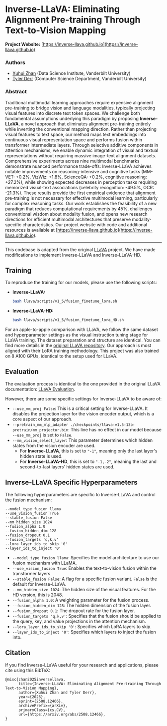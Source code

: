 # Inverse-LLaVA: Eliminating Alignment Pre-training Through Text-to-Vision Mapping

**Project Website:** [https://inverse-llava.github.io](https://inverse-llava.github.io)

### Authors

* [Xuhui Zhan](https://xuhuizhan5.github.io) (Data Science Institute, Vanderbilt University)
* [Tyler Derr](https://tylersnetwork.github.io) (Computer Science Department, Vanderbilt University)

### Abstract

Traditional multimodal learning approaches require expensive alignment pre-training to bridge vision and language modalities, typically projecting visual features into discrete text token spaces. We challenge both fundamental assumptions underlying this paradigm by proposing **Inverse-LLaVA**, a novel approach that eliminates alignment pre-training entirely while inverting the conventional mapping direction. Rather than projecting visual features to text space, our method maps text embeddings into continuous visual representation space and performs fusion within transformer intermediate layers. Through selective additive components in attention mechanisms, we enable dynamic integration of visual and textual representations without requiring massive image-text alignment datasets. Comprehensive experiments across nine multimodal benchmarks demonstrate nuanced performance trade-offs: Inverse-LLaVA achieves notable improvements on reasoning-intensive and cognitive tasks (MM-VET: +0.2%, VizWiz: +1.8%, ScienceQA: +0.2%, cognitive reasoning: +27.2%), while showing expected decreases in perception tasks requiring memorized visual-text associations (celebrity recognition: -49.5%, OCR: -21.3%). These results provide the first empirical evidence that alignment pre-training is not necessary for effective multimodal learning, particularly for complex reasoning tasks. Our work establishes the feasibility of a new paradigm that reduces computational requirements by 45%, challenges conventional wisdom about modality fusion, and opens new research directions for efficient multimodal architectures that preserve modality-specific characteristics. Our project website with code and additional resources is available at [https://inverse-llava.github.io](https://inverse-llava.github.io).

---

This codebase is adapted from the original [LLaVA](https://github.com/haotian-liu/LLaVA) project. We have made modifications to implement Inverse-LLaVA and Inverse-LLaVA-HD.

## Training

To reproduce the training for our models, please use the following scripts:

* **Inverse-LLaVA:**
  ```bash
  bash llava/scripts/v1_5/fusion_finetune_lora.sh
  ```
* **Inverse-LLaVA-HD:**
  ```bash
  bash llava/scripts/v1_5/fusion_finetune_lora_HD.sh
  ```

For an apple-to-apple comparison with LLaVA, we follow the same dataset and hyperparameter settings as the visual instruction tuning stage for LLaVA training. The dataset preparation and structure are identical. You can find more details in the [original LLaVA repository](https://github.com/haotian-liu/LLaVA). Our approach is most aligned with their LoRA training methodology. This project was also trained on 8 A100 GPUs, identical to the setup used for LLaVA.

## Evaluation

The evaluation process is identical to the one provided in the original LLaVA documentation: [LLaVA Evaluation](https://github.com/haotian-liu/LLaVA/blob/main/docs/Evaluation.md).

However, there are some specific settings for Inverse-LLaVA to be aware of:

* `--use_mm_proj False`: This is a critical setting for Inverse-LLaVA. It disables the projection layer for the vision encoder output, which is a core aspect of our approach.
* `--pretrain_mm_mlp_adapter ./checkpoints/llava-v1.5-13b-pretrain/mm_projector.bin`: This line has no effect in our model because `--use_mm_proj` is set to `False`.
* `--mm_vision_select_layer`: This parameter determines which hidden states from the vision encoder are used.
  * For **Inverse-LLaVA**, this is set to `"-1"`, meaning only the last layer's hidden state is used.
  * For **Inverse-LLaVA-HD**, this is set to `"-1,-2"`, meaning the last and second-to-last layers' hidden states are used.

## Inverse-LLaVA Specific Hyperparameters

The following hyperparameters are specific to Inverse-LLaVA and control the fusion mechanism:

```
--model_type fusion_llama
--use_vision_fusion True
--stable_fusion False
--mm_hidden_size 1024
--fusion_alpha 1.0
--fusion_hidden_dim 128
--fusion_dropout 0.1
--fusion_targets 'q,k,v'
--lora_layer_ids_to_skip '0'
--layer_ids_to_inject '0'
```

* `--model_type fusion_llama`: Specifies the model architecture to use our fusion mechanism with LLaMA.
* `--use_vision_fusion True`: Enables the text-to-vision fusion within the transformer layers.
* `--stable_fusion False`: A flag for a specific fusion variant. `False` is the default for Inverse-LLaVA.
* `--mm_hidden_size 1024`: The hidden size of the visual features. For the HD version, this is 2048.
* `--fusion_alpha 1.0`: A weighting parameter for the fusion process.
* `--fusion_hidden_dim 128`: The hidden dimension of the fusion layer.
* `--fusion_dropout 0.1`: The dropout rate for the fusion layer.
* `--fusion_targets 'q,k,v'`:  Specifies that the fusion should be applied to the query, key, and value projections in the attention mechanism.
* `--lora_layer_ids_to_skip '0'`:  Specifies which LoRA layers to skip.
* `--layer_ids_to_inject '0'`: Specifies which layers to inject the fusion into.

## Citation

If you find Inverse-LLaVA useful for your research and applications, please cite using this BibTeX:

```
@misc{zhan2025inversellava,
      title={Inverse-LLaVA: Eliminating Alignment Pre-training Through Text-to-Vision Mapping}, 
      author={Xuhui Zhan and Tyler Derr},
      year={2025},
      eprint={2508.12466},
      archivePrefix={arXiv},
      primaryClass={cs.CV},
      url={https://arxiv.org/abs/2508.12466}, 
}
```
